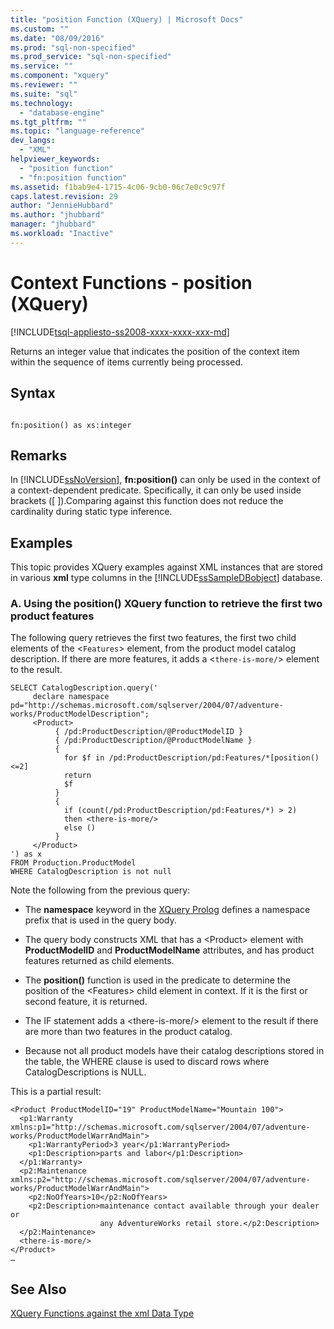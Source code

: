 ```yaml
---
title: "position Function (XQuery) | Microsoft Docs"
ms.custom: ""
ms.date: "08/09/2016"
ms.prod: "sql-non-specified"
ms.prod_service: "sql-non-specified"
ms.service: ""
ms.component: "xquery"
ms.reviewer: ""
ms.suite: "sql"
ms.technology: 
  - "database-engine"
ms.tgt_pltfrm: ""
ms.topic: "language-reference"
dev_langs: 
  - "XML"
helpviewer_keywords: 
  - "position function"
  - "fn:position function"
ms.assetid: f1bab9e4-1715-4c06-9cb0-06c7e0c9c97f
caps.latest.revision: 29
author: "JennieHubbard"
ms.author: "jhubbard"
manager: "jhubbard"
ms.workload: "Inactive"
---
```

# Context Functions - position (XQuery)
[!INCLUDE[tsql-appliesto-ss2008-xxxx-xxxx-xxx-md](../includes/tsql-appliesto-ss2008-xxxx-xxxx-xxx-md.md)]

  Returns an integer value that indicates the position of the context item within the sequence of items currently being processed.  
  
## Syntax  
  
```  
  
fn:position() as xs:integer  
```  
  
## Remarks  
 In [!INCLUDE[ssNoVersion](../includes/ssnoversion-md.md)], **fn:position()** can only be used in the context of a context-dependent predicate. Specifically, it can only be used inside brackets ([ ]).Comparing against this function does not reduce the cardinality during static type inference.  
  
## Examples  
 This topic provides XQuery examples against XML instances that are stored in various **xml** type columns in the [!INCLUDE[ssSampleDBobject](../includes/sssampledbobject-md.md)] database.  
  
### A. Using the position() XQuery function to retrieve the first two product features  
 The following query retrieves the first two features, the first two child elements of the <`Features`> element, from the product model catalog description. If there are more features, it adds a <`there-is-more/`> element to the result.  
  
```  
SELECT CatalogDescription.query('  
     declare namespace pd="http://schemas.microsoft.com/sqlserver/2004/07/adventure-works/ProductModelDescription";  
     <Product>   
          { /pd:ProductDescription/@ProductModelID }  
          { /pd:ProductDescription/@ProductModelName }   
          {  
            for $f in /pd:ProductDescription/pd:Features/*[position()<=2]  
            return  
            $f   
          }  
          {  
            if (count(/pd:ProductDescription/pd:Features/*) > 2)  
            then <there-is-more/>  
            else ()  
          }   
     </Product>          
') as x  
FROM Production.ProductModel  
WHERE CatalogDescription is not null  
```  
  
 Note the following from the previous query:  
  
-   The **namespace** keyword in the [XQuery Prolog](../xquery/modules-and-prologs-xquery-prolog.md) defines a namespace prefix that is used in the query body.  
  
-   The query body constructs XML that has a \<Product> element with **ProductModelID** and **ProductModelName** attributes, and has product features returned as child elements.  
  
-   The **position()** function is used in the predicate to determine the position of the \<Features> child element in context. If it is the first or second feature, it is returned.  
  
-   The IF statement adds a \<there-is-more/> element to the result if there are more than two features in the product catalog.  
  
-   Because not all product models have their catalog descriptions stored in the table, the WHERE clause is used to discard rows where CatalogDescriptions is NULL.  
  
 This is a partial result:  
  
```  
<Product ProductModelID="19" ProductModelName="Mountain 100">  
  <p1:Warranty xmlns:p1="http://schemas.microsoft.com/sqlserver/2004/07/adventure-works/ProductModelWarrAndMain">  
    <p1:WarrantyPeriod>3 year</p1:WarrantyPeriod>  
    <p1:Description>parts and labor</p1:Description>  
  </p1:Warranty>  
  <p2:Maintenance xmlns:p2="http://schemas.microsoft.com/sqlserver/2004/07/adventure-works/ProductModelWarrAndMain">  
    <p2:NoOfYears>10</p2:NoOfYears>  
    <p2:Description>maintenance contact available through your dealer or  
                    any AdventureWorks retail store.</p2:Description>  
  </p2:Maintenance>  
  <there-is-more/>  
</Product>   
…  
```  
  
## See Also  
 [XQuery Functions against the xml Data Type](../xquery/xquery-functions-against-the-xml-data-type.md)  
  
  
